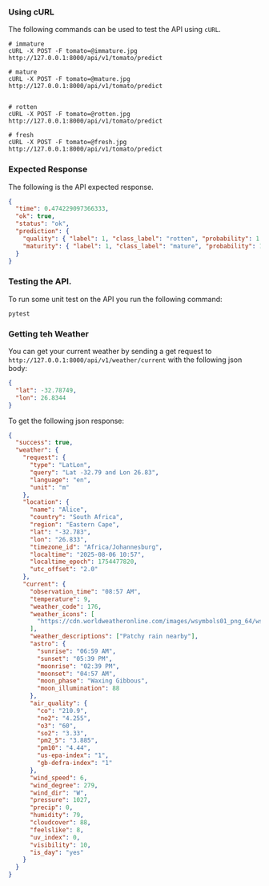 ### Using cURL

The following commands can be used to test the API using `cURL`.

```shell
# immature
cURL -X POST -F tomato=@immature.jpg http://127.0.0.1:8000/api/v1/tomato/predict

# mature
cURL -X POST -F tomato=@mature.jpg http://127.0.0.1:8000/api/v1/tomato/predict


# rotten
cURL -X POST -F tomato=@rotten.jpg http://127.0.0.1:8000/api/v1/tomato/predict

# fresh
cURL -X POST -F tomato=@fresh.jpg http://127.0.0.1:8000/api/v1/tomato/predict
```

### Expected Response

The following is the API expected response.

```json
{
  "time": 0.474229097366333,
  "ok": true,
  "status": "ok",
  "prediction": {
    "quality": { "label": 1, "class_label": "rotten", "probability": 1.0 },
    "maturity": { "label": 1, "class_label": "mature", "probability": 1.0 }
  }
}
```

### Testing the API.

To run some unit test on the API you run the following command:

```shell
pytest
```

### Getting teh Weather

You can get your current weather by sending a get request to `http://127.0.0.1:8000/api/v1/weather/current` with the following json body:

```json
{
  "lat": -32.78749,
  "lon": 26.8344
}
```

To get the following json response:

```json
{
  "success": true,
  "weather": {
    "request": {
      "type": "LatLon",
      "query": "Lat -32.79 and Lon 26.83",
      "language": "en",
      "unit": "m"
    },
    "location": {
      "name": "Alice",
      "country": "South Africa",
      "region": "Eastern Cape",
      "lat": "-32.783",
      "lon": "26.833",
      "timezone_id": "Africa/Johannesburg",
      "localtime": "2025-08-06 10:57",
      "localtime_epoch": 1754477820,
      "utc_offset": "2.0"
    },
    "current": {
      "observation_time": "08:57 AM",
      "temperature": 9,
      "weather_code": 176,
      "weather_icons": [
        "https://cdn.worldweatheronline.com/images/wsymbols01_png_64/wsymbol_0009_light_rain_showers.png"
      ],
      "weather_descriptions": ["Patchy rain nearby"],
      "astro": {
        "sunrise": "06:59 AM",
        "sunset": "05:39 PM",
        "moonrise": "02:39 PM",
        "moonset": "04:57 AM",
        "moon_phase": "Waxing Gibbous",
        "moon_illumination": 88
      },
      "air_quality": {
        "co": "210.9",
        "no2": "4.255",
        "o3": "60",
        "so2": "3.33",
        "pm2_5": "3.885",
        "pm10": "4.44",
        "us-epa-index": "1",
        "gb-defra-index": "1"
      },
      "wind_speed": 6,
      "wind_degree": 279,
      "wind_dir": "W",
      "pressure": 1027,
      "precip": 0,
      "humidity": 79,
      "cloudcover": 88,
      "feelslike": 8,
      "uv_index": 0,
      "visibility": 10,
      "is_day": "yes"
    }
  }
}
```
